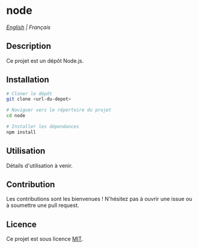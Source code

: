 # node

*[English](README.md) | Français*

## Description

Ce projet est un dépôt Node.js.

## Installation

```bash
# Cloner le dépôt
git clone <url-du-depot>

# Naviguer vers le répertoire du projet
cd node

# Installer les dépendances
npm install
```

## Utilisation

Détails d'utilisation à venir.

## Contribution

Les contributions sont les bienvenues ! N'hésitez pas à ouvrir une issue ou à soumettre une pull request.

## Licence

Ce projet est sous licence [MIT](LICENSE).